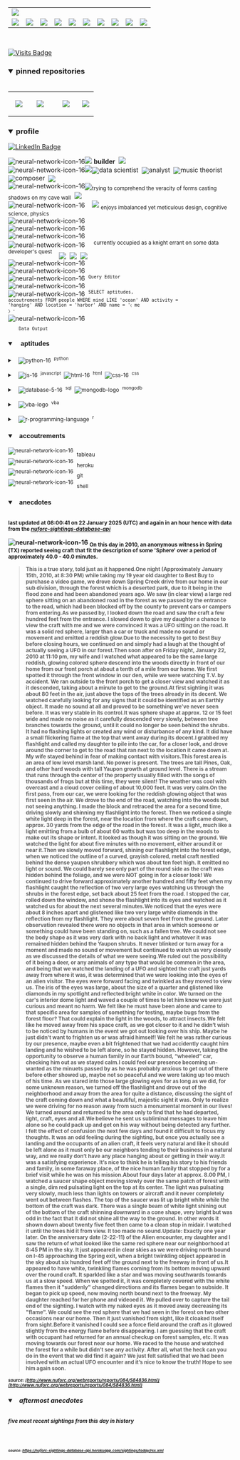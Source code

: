 <!-- ### banner -->

<table align="center" border="0" cellspacing="0" cellpadding="0">
  <tr>
    <td colspan="10">
      <a href="https://wallpaperaccess.com/black-digital"> 
        <img src="./images/quantized_relief_adjusted_with_sfmono.png" href="https://wallpaperaccess.com/black-digital"/>
      <a>
    </td>
  </tr>
  <tr>
    <td align="center">
      <a href="https://www.python.org/">
        <img src="./images/languages_icons/python-16.png"/>
        </a>
    </td>
    <td align="center">
      <a href="https://developer.mozilla.org/en-US/docs/Web/JavaScript">
        <img src="./images/languages_icons/js-16.png"/>
      </a>
    </td>
    <td align="center">
      <a href="https://developer.mozilla.org/en-US/docs/Web/CSS">
        <img src="./images/languages_icons/css-16.png"/>
      </a>
    </td>
    <td align="center">
      <a href="https://developer.mozilla.org/en-US/docs/Web/HTML">
        <img src="./images/languages_icons/html-16.png"/>
      </a>
    </td>
    <td align="center">
      <a href="https://www.tableau.com/">
        <img src="./images/languages_icons/tableau-logo.png"/>
      </a>
    </td>
    <td align="center">
      <a href="https://www.zsh.org/">
        <img src="./images/languages_icons/terminal-icon-16.png"/>
      </a>
    </td>
    <td align="center">
      <a href="https://docs.microsoft.com/en-us/office/vba">
        <img src="./images/languages_icons/vba-logo.png"/>
      </a>
    </td>
    <td align="center">
      <a href="https://www.postgresql.org/">
        <img src="./images/languages_icons/database-5-16.png"/>
      </a>
    </td>
    <td align="center">
      <a href="https://www.mongodb.com/">
        <img src="./images/languages_icons/mongodb-logo.png"/>
      </a>
    </td>
    <td align="center">
      <a href="https://www.r-project.org/">
        <img src="./images/languages_icons/r-programming-language.png"/>
      </a>
    </td>
  </tr>
</table>
  
<!-- ### statistics -->

<!-- <h3><details open>
  <summary>statistics</summary><br>

<table align="center" border="0" cellspacing="0" cellpadding="0" width="100%">
  <tr>
    <td>
      <a href="https://github.com/justineichelberger" style="padding-left: 20%;">
        <img align="center" style="margin:0.5rem;" src="https://github-readme-stats.vercel.app/api?username=justineichelberger&show_icons=true&line_height=20&count_private=true&title_color=C0C0C0&text_color=C0C0C0&icon_color=C0C0C0&bg_color=0D1117" alt="Justin's GitHub Stats" />
      </a>&nbsp;
    </td>
    <td>&nbsp;
      <a href="https://github.com/justineichelberger" style="padding-left: 10%;">
        <img align="center" style="margin:0.5rem" src="https://github-readme-stats.vercel.app/api/top-langs/?username=justineichelberger&hide=css, Jupyter Notebook, procfile&title_color=C0C0C0&text_color=C0C0C0&icon_color=C0C0C0&bg_color=0D1117" />
      </a>
    </td>
    <td  align="right" style="color: lightgray; display: inline-block; justify-content: right; padding-top: 90px;"> 
      <img src="https://metrics.lecoq.io/justineichelberger?template=classic&isocalendar=1&base=header%2C%20activity%2C%20community%2C%20repositories%2C%20metadata&base.indepth=false&base.hireable=false&base.skip=false&isocalendar=false&isocalendar.duration=full-year&config.timezone=America%2FDenver" />
    </td>
  </tr>
</table>

</details>
</h3> -->

<br>
  
[![Visits Badge](https://badges.pufler.dev/visits/justineichelberger/justineichelberger)](https://badges.pufler.dev)   
  
<!-- ### pinned repositories -->
  
<h3><details open>
<summary>pinned repositories</summary>
<br>

<table border="0" cellspacing="0" cellpadding="0">
  <tr>
    <td>
      <a href="https://github.com/justineichelberger/justineichelberger">
        <img align="center" style="margin:1.0rem 0.5rem;" src="https://github-readme-stats.vercel.app/api/pin/?username=justineichelberger&repo=justineichelberger&title_color=C0C0C0&text_color=C0C0C0&icon_color=C0C0C0&bg_color=0D1117" />
      </a>
    </td>
    <td>
      <a href="https://github.com/justineichelberger/nuforc-sightings-database-api">
        <img align="center" style="margin:1.0rem 0.5rem;" src="https://github-readme-stats.vercel.app/api/pin/?username=justineichelberger&repo=nuforc-sightings-database-api&title_color=C0C0C0&text_color=C0C0C0&icon_color=C0C0C0&bg_color=0D1117" />
      </a>
    </td>
    <td>
      <a href="https://github.com/justineichelberger/BureauOfLaborStatistics-InteractiveChoroplethMap">
        <img align="center" style="margin:1rem 0.5rem; padding-left:32%;" src="https://github-readme-stats.vercel.app/api/pin/?username=justineichelberger&repo=bureau-of-labor-statistics--interactive-choropleth-map&title_color=C0C0C0&text_color=C0C0C0&icon_color=C0C0C0&bg_color=0D1117" />
      </a>
    </td>
    <td>
      <a href="https://github.com/justineichelberger/USGSEarthquakesThisWeek">
        <img align="center" style="margin:1rem 0.5rem; padding-left:18%;" src="https://github-readme-stats.vercel.app/api/pin/?username=justineichelberger&repo=usgs-earthquakes-this-week&title_color=C0C0C0&text_color=C0C0C0&icon_color=C0C0C0&bg_color=0D1117" />
      </a>
    </td>
  </tr>
</table>
</details></h3>

<!-- ### profile -->

<h3><details open>
<summary>profile</summary> 
</details></h3>
  
[![LinkedIn Badge](https://img.shields.io/badge/LinkedIn-Profile-informational?style=flat&logo=linkedin&logoColor=white&color=0D76A8)](https://www.linkedin.com/in/justineichelberger/)   

![neural-network-icon-16](./images/neural_network_original_greyscale_02.png "primary identifier")<img src="./images/neural_network_original_greyscale_26.png"/>&nbsp;<b><strong>builder</strong></b>&nbsp;&nbsp;<img src="./images/neural_network_original_greyscale_26.png"/>   
![neural-network-icon-16](./images/neural_network_original_greyscale_10.png "secondary identifiers")<img src="./images/neural_network_original_greyscale_26.png"/><sub><img src="./images/neural_network_original_greyscale_26.png"/></sub>data scientist&nbsp;&nbsp;<sub><img src="./images/neural_network_original_greyscale_26.png"/></sub>analyst&nbsp;&nbsp;<sub><img src="./images/neural_network_original_greyscale_26.png"/></sub>music theorist&nbsp;&nbsp;<sub><img src="./images/neural_network_original_greyscale_26.png"/></sub>composer&nbsp;&nbsp;<sub><img src="./images/neural_network_original_greyscale_26.png"/></sub>   
![neural-network-icon-16](./images/neural_network_original_greyscale_04.png "plato's 'allegory of the cave'")<sub><img src="./images/neural_network_original_greyscale_26.png"/></sub><sub>trying to comprehend the veracity of forms casting shadows on my cave wall</sub>&nbsp;&nbsp;<sub><img src="./images/neural_network_original_greyscale_26.png"/></sub>   
![neural-network-icon-16](./images/neural_network_original_greyscale_11.png "pleasures")&nbsp;&nbsp;&nbsp;&nbsp;<img src="./images/neural_network_original_greyscale_26.png"/>&nbsp;<sub>enjoys imbalanced yet meticulous design, cognitive science, physics</sub>   
![neural-network-icon-16](./images/neural_network_original_greyscale_06.png "space") &nbsp;   
![neural-network-icon-16](./images/neural_network_original_greyscale_07.png "space") &nbsp;   
![neural-network-icon-16](./images/neural_network_original_greyscale_09.png "space") &nbsp;   
![neural-network-icon-16](./images/neural_network_original_greyscale_17.png "pursuit") &nbsp;&nbsp;&nbsp;&nbsp;<sup>currently occupied as a knight errant on some data developer's quest</sup>&nbsp;&nbsp;&nbsp;&nbsp;<sub><sub><img src="./images/neural_network_original_greyscale_26.png"/></sub></sub>&nbsp;&nbsp;<sub><sub><img src="./images/neural_network_original_greyscale_26.png"/></sub></sub>&nbsp;&nbsp;<sub><sub><img src="./images/neural_network_original_greyscale_26.png"/></sub></sub>   
![neural-network-icon-16](./images/neural_network_original_greyscale_15.png "space") &nbsp;   
![neural-network-icon-16](./images/neural_network_original_greyscale_12.png "space") &nbsp;   
![neural-network-icon-16](./images/neural_network_original_greyscale_22.png "pgAdmin[tools[query tool]]") &nbsp;<sup><code>Query Editor</code></sup>   
![neural-network-icon-16](./images/neural_network_original_greyscale_13.png) &nbsp;   
![neural-network-icon-16](./images/neural_network_original_greyscale_25.png "SQL query to find one of Frank Black's 'Ten [Percenters]' from his eponymous album 'Frank Black' released some time in between unixtimestamp(731574000) and unixtimestamp(731660399)") &nbsp;<sup><code>SELECT aptitudes, accoutrements FROM people WHERE mind LIKE 'ocean' AND activity = 'hanging' AND location = 'harbor' AND name = '&#9001; me &#x3009;'</code></sup>   
![neural-network-icon-16](./images/neural_network_original_greyscale_24.png)   
&nbsp;&nbsp;&nbsp;&nbsp;&nbsp;&nbsp;<sub><code>Data Output</code></sub>   

<!-- ### skills -->

<h4><details open>
<summary>&nbsp;&nbsp;&nbsp;&nbsp;aptitudes</summary>
</details></h4>

<!-- python -->

<sup><details><summary style="font-size: 12px;">&nbsp;&nbsp;
![python-16](./images/languages_icons/python-16.png "language[libraries]")&nbsp;&nbsp;<sup>python</sup></summary>

<a><sup>[</sup>&nbsp;&nbsp;&nbsp;&nbsp;
<sub><img src="./images/neural_network_original_greyscale_26.png"/></sub>&nbsp;&nbsp;<sup>beautifulsoup</sup>&nbsp;&nbsp;&nbsp;&nbsp;<sub><img src="./images/neural_network_original_greyscale_26.png"/></sub>&nbsp;&nbsp;<sup>flask</sup>&nbsp;&nbsp;&nbsp;&nbsp;<sub><img src="./images/neural_network_original_greyscale_26.png"/></sub>&nbsp;&nbsp;<sup>jinja</sup>&nbsp;&nbsp;&nbsp;&nbsp;
<sub><img src="./images/neural_network_original_greyscale_26.png"/></sub>&nbsp;&nbsp;<sup>keras</sup>&nbsp;&nbsp;&nbsp;&nbsp;<sub><img src="./images/neural_network_original_greyscale_26.png"/></sub>&nbsp;&nbsp;<sup>matplotlib</sup>&nbsp;&nbsp;&nbsp;&nbsp;<sub><img src="./images/neural_network_original_greyscale_26.png"/></sub>&nbsp;&nbsp;<sup>numpy</sup>&nbsp;&nbsp;&nbsp;&nbsp;<sub><img src="./images/neural_network_original_greyscale_26.png"/></sub>&nbsp;&nbsp;<sup>pandas</sup>&nbsp;&nbsp;&nbsp;&nbsp;<sub><img src="./images/neural_network_original_greyscale_26.png"/></sub>&nbsp;&nbsp;<sup>requests</sup>&nbsp;&nbsp;&nbsp;&nbsp;<sub><img src="./images/neural_network_original_greyscale_26.png"/></sub>&nbsp;&nbsp;<sup>tensorflow</sup>&nbsp;&nbsp;&nbsp;&nbsp;<sub><img src="./images/neural_network_original_greyscale_26.png"/></sub>&nbsp;&nbsp;<sup>]</sup></a></details></sup>

<!-- js, html(xml), css -->

<sup><details><summary style="font-size: 12px;">&nbsp;&nbsp;
![js-16](./images/languages_icons/js-16.png "language[libraries]")&nbsp;&nbsp;<sup>javascript</sup>&nbsp;&nbsp;![html-16](./images/languages_icons/html-16.png "language[language/[other markup languages]]")&nbsp;&nbsp;<sup>html</sup>&nbsp;&nbsp;![css-16](./images/languages_icons/css-16.png "language[libraries]")&nbsp;&nbsp;<sup>css</sup></summary>

<a><sup>[</sup>&nbsp;&nbsp;&nbsp;&nbsp;
<sub><img src="./images/neural_network_original_greyscale_26.png"/></sub>&nbsp;&nbsp;<sup>d3</sup>&nbsp;&nbsp;&nbsp;&nbsp;<sub><img src="./images/neural_network_original_greyscale_26.png"/></sub>&nbsp;&nbsp;<sup>leaflet</sup>&nbsp;&nbsp;&nbsp;&nbsp;&nbsp;<sub><img src="./images/neural_network_original_greyscale_26.png"/></sub>&nbsp;&nbsp;<sup>plotly</sup>&nbsp;&nbsp;&nbsp;&nbsp;<sub><img src="./images/neural_network_original_greyscale_26.png"/></sub>&nbsp;&nbsp;<sup>]</sup><sup>[</sup>&nbsp;&nbsp;
<sub><img src="./images/neural_network_original_greyscale_26.png"/></sub>&nbsp;&nbsp;<sup>html</sup>&nbsp;&nbsp;&nbsp;&nbsp;
<sub><img src="./images/neural_network_original_greyscale_26.png"/></sub>&nbsp;&nbsp;<sup>[</sup>&nbsp;&nbsp;&nbsp;&nbsp;
<sub><img src="./images/neural_network_original_greyscale_26.png"/></sub>&nbsp;&nbsp;<sup>xml</sup>&nbsp;&nbsp;&nbsp;&nbsp;
<sub><img src="./images/neural_network_original_greyscale_26.png"/></sub>&nbsp;&nbsp;<sup>]</sup>&nbsp;&nbsp;&nbsp;&nbsp;<sub><img src="./images/neural_network_original_greyscale_26.png"/></sub>&nbsp;&nbsp;<sup>]</sup><sup>[</sup>&nbsp;&nbsp;&nbsp;&nbsp;
<sub><img src="./images/neural_network_original_greyscale_26.png"/></sub>&nbsp;&nbsp;<sup>bootstrap</sup>&nbsp;&nbsp;&nbsp;&nbsp;<sub><img src="./images/neural_network_original_greyscale_26.png"/></sub>&nbsp;&nbsp;<sup>]</sup></a></details></sup>

<!-- databases -->

<sup><details><summary style="font-size: 12px;">&nbsp;&nbsp;
![database-5-16](./images/languages_icons/database-5-16.png "language[dialects/apis]")&nbsp;&nbsp;<sup>sql</sup>&nbsp;&nbsp;![mongodb-logo](./images/languages_icons/mongodb-logo.png "language[apis]")&nbsp;&nbsp;<sup>mongodb</sup></summary>

<a><sup>[</sup>&nbsp;&nbsp;&nbsp;&nbsp;
<sub><img src="./images/neural_network_original_greyscale_26.png"/></sub>&nbsp;&nbsp;<sup>postgres</sup>&nbsp;&nbsp;&nbsp;&nbsp;<sub><img src="./images/neural_network_original_greyscale_26.png"/></sub>&nbsp;&nbsp;<sup>psycopg</sup>&nbsp;&nbsp;&nbsp;&nbsp;<sub><img src="./images/neural_network_original_greyscale_26.png"/></sub>&nbsp;&nbsp;<sup>sqlalchemy</sup>&nbsp;&nbsp;&nbsp;&nbsp;<sub><img src="./images/neural_network_original_greyscale_26.png"/></sub>&nbsp;&nbsp;<sup>sqlite</sup>&nbsp;&nbsp;&nbsp;&nbsp;<sub><img src="./images/neural_network_original_greyscale_26.png"/></sub>&nbsp;&nbsp;<sup>]</sup><sup>[</sup>&nbsp;&nbsp;&nbsp;&nbsp;
<sub><img src="./images/neural_network_original_greyscale_26.png"/></sub>&nbsp;&nbsp;<sup>pymongo</sup>&nbsp;&nbsp;&nbsp;&nbsp;<sub><img src="./images/neural_network_original_greyscale_26.png"/></sub>&nbsp;&nbsp;<sup>]</sup></a></details></sup>

<!-- visual basic for applications -->

<sup><details><summary style="font-size: 12px;">&nbsp;&nbsp;
  ![vba-logo](./images/languages_icons/vba-logo.png "language[application]")&nbsp;&nbsp;<sup>vba</sup></summary>

<a><sup>[</sup>&nbsp;&nbsp;&nbsp;&nbsp;
<sub><img src="./images/neural_network_original_greyscale_26.png"/></sub>&nbsp;&nbsp;<sup>excel</sup>&nbsp;&nbsp;&nbsp;&nbsp;<sub><img src="./images/neural_network_original_greyscale_26.png"/></sub>&nbsp;&nbsp;<sup>]</sup></a></details></sup>

<!-- r -->

<sup><details><summary style="font-size: 12px;">&nbsp;&nbsp;
![r-programming-language](./images/languages_icons/r-programming-language.png "language[language]")&nbsp;&nbsp;<sup>r</sup></summary></details></sup>

<!-- ### tools -->

<h4><details open>
<summary>&nbsp;&nbsp;&nbsp;accoutrements</summary>
</details></h4>

<sup>![neural-network-icon-16](./images/neural_network_original_greyscale_26.png "application")</sup>&nbsp;&nbsp;<sub>tableau</sub><br>
<sup>![neural-network-icon-16](./images/neural_network_original_greyscale_26.png "cloud platform")</sup>&nbsp;&nbsp;<sub>heroku</sub><br>
<sup>![neural-network-icon-16](./images/neural_network_original_greyscale_26.png "version control")</sup>&nbsp;&nbsp;<sub>git</sub><br>
<sup>![neural-network-icon-16](./images/neural_network_original_greyscale_26.png "interface")</sup>&nbsp;&nbsp;<sub>shell</sub>

<!-- ### auto-refreshed anecdotes -->

<h4><details open>
<summary>&nbsp;&nbsp;&nbsp;anecdotes</summary><br>

<sub>last updated at 08:00:41 on 22 January 2025 (UTC) and again in an hour hence with data from the <i><a href="https://nuforc-sightings-database-api.herokuapp.com/">nuforc-sightings-database-api</a></i></sub><br>

![neural-network-icon-16](./images/hud_cursor_01.gif "feature") <sub>On this day in 2010, an anonymous witness in Spring (TX) reported seeing craft that fit the description of some 'Sphere' over a period of approximately 40.0 - 40.0 minutes.</sub><blockquote><sub>This is a true story, told just as it happened.One night (Approximately January 15th, 2010, at 8:30 PM) while taking my 19 year old daughter to Best Buy to purchase a video game, we drove down Spring Creek drive from our home in our sub division, through the forest which is a deserted park, due to it being in the flood zone and had been abandoned years ago. We saw (in clear view) a large red sphere sitting on an abandoned road in the forest as we passed by the entrance to the road, which had been blocked off by the county to prevent cars or campers from entering.As we passed by, I looked down the road and saw the craft a few hundred feet from the entrance. I slowed down to give my daughter a chance to view the craft with me and we were convinced it was a UFO sitting on the road. It was a solid red sphere, larger than a car or truck and made no sound or movement and emitted a reddish glow.Due to the necessity to get to Best Buy before closing hours, we continued on and simply had a laugh at the thought of actually seeing a UFO in our forest.Then soon after on Friday night, January 22, 2010 at 11:10 pm, my wife and I watched what appeared to be the same large reddish, glowing colored sphere descend into the woods directly in front of our home from our front porch at about a tenth of a mile from our home. We first spotted it through the front window in our den, while we were watching T.V. by accident. We ran outside to the front porch to get a closer view and watched it as it descended, taking about a minute to get to the ground.At first sighting it was about 80 feet in the air, just above the tops of the trees already in its decent. We watched carefully looking for any signs that it could be identified as an Earthly object. It made no sound at all and proved to be something we’ve never seen before. It was very stable in its control.It was sphere shape at approx. 12 or 15 feet wide and made no noise as it carefully descended very slowly, between tree branches towards the ground, until it could no longer be seen behind the shrubs. It had no flashing lights or created any wind or disturbance of any kind. It did have a small flickering flame at the top that went away during its decent.I grabbed my flashlight and called my daughter to pile into the car, for a closer look, and drove around the corner to get to the road that ran next to the location it came down at. My wife stayed behind in fear of making contact with visitors.This forest area is an area of low level marsh land. No power is present. The trees are tall Pines, Oak, and other hard woods with tall Yaupon growth at ground level. There is a stream that runs through the center of the property usually filled with the songs of thousands of frogs but at this time, they were silent! The weather was cool with overcast and a cloud cover ceiling of about 10,000 feet. It was very calm.On the first pass, from our car, we were looking for the reddish glowing object that was first seen in the air. We drove to the end of the road, watching into the woods but not seeing anything. I made the block and retraced the area for a second time, driving slowly and shinning my flashlight into the forest. Then we noticed a single white light deep in the forest, near the location from where the craft came down, approx. 30 yards from the edge of the road in the forest. It was a light, much like a light emitting from a bulb of about 60 watts but was too deep in the woods to make out its shape or intent. It looked as though it was sitting on the ground. We watched the light for about five minutes with no movement, either around it or near it.Then we slowly moved forward, shining our flashlight into the forest edge, when we noticed the outline of a curved, grayish colored, metal craft nestled behind the dense yaupon shrubbery which was about ten feet high. It emitted no light or sound. We could barely see only part of the round side as the craft was hidden behind the foliage, and we were NOT going in for a closer look! We continued to drive forward approximately another hundred and fifty feet when my flashlight caught the reflection of two very large eyes watching us through the shrubs in the forest edge, set back about 25 feet from the road. I stopped the car, rolled down the window, and shone the flashlight into its eyes and watched as it watched us for about the next several minutes.We noticed that the eyes were about 8 inches apart and glistened like two very large white diamonds in the reflection from my flashlight. They were about seven feet from the ground. Later observation revealed there were no objects in that area in which someone or something could have been standing on, such as a fallen tree. We could not see the body shape as it was very dark with no back light and whatever it was remained hidden behind the Yaupon shrubs. It never blinked or turn away for a moment and made no sound or movement but continued to watch us very closely as we discussed the details of what we were seeing.We ruled out the possibility of it being a deer, or any animals of any type that would be common in the area, and being that we watched the landing of a UFO and sighted the craft just yards away from where it was, it was determined that we were looking into the eyes of an alien visitor. The eyes were forward facing and twinkled as they moved to view us. The iris of the eyes was large, about the size of a quarter and glistened like diamonds in my spotlight and reflected bright white in color. We turned on the car's interior dome light and waved a couple of times to let him know we were just curious and meant no harm. We felt like he must have been alone and came to that specific area for samples of something for testing, maybe bugs from the forest floor? That could explain the light in the woods, to attract insects.We felt like he moved away from his space craft, as we got closer to it and he didn’t wish to be noticed by humans in the event we got out looking over his ship. Maybe he just didn’t want to frighten us or was afraid himself! We felt he was rather curious by our presence, maybe even a bit frightened that we had accidently caught him landing and he wished to be left alone, so he stayed hidden. However, taking the opportunity to observe a human family in our Earth bound, “wheeled” car, checking him out as we stayed calm.I could feel our presence becoming un-wanted as the minuets passed by as he was probably anxious to get out of there before other showed up, maybe not so peaceful and we were taking up too much of his time. As we stared into those large glowing eyes for as long as we did, for some unknown reason, we turned off the flashlight and drove out of the neighborhood and away from the area for quite a distance, discussing the sight of the craft coming down and what a beautiful, majestic sight it was. Only to realize we were driving for no reason away from such a monumental moment in our lives! We turned around and returned to the area only to find that he had departed, light, craft, eyes and all.We believe he sent us subliminal messages to leave him alone so he could pack up and get on his way without being detected any further. I felt the effect of confusion the next few days and found it difficult to focus my thoughts. It was an odd feeling during the sighting, but once you actually see a landing and the occupants of an alien craft, it feels very natural and like it should be left alone as it must only be our neighbors tending to their business in a natural way, and we really don’t have any place hanging about or getting in their way.It was a satisfying experience. It’s nice to think he is telling his story to his friends and family, in some faraway place, of the nice human family that stopped by for a brief visit while he was on his mission.About four days later at approx. 8.00 PM, I watched a saucer shape object moving slowly over the same patch of forest with a single, dim red pulsating light on the top at its center. The light was pulsating very slowly, much less than lights on towers or aircraft and it never completely went out between flashes. The top of the saucer was lit up bright white while the bottom of the craft was dark. There was a single beam of white light shining out of the bottom of the craft shinning downward in a cone shape, very bright but was odd in the fact that it did not shine all the way to the ground. In other words it shown down about twenty five feet then came to a clean stop in midair. I watched it until the trees hid it from view. It too made no sound.Update: Exactly one year later. On the anniversary date (2-22-11) of the Alien encounter, my daughter and I saw the return of what looked like the same red sphere near our neighborhood at 8:45 PM in the sky. It just appeared in clear skies as we were driving north bound on I-45 approaching the Spring exit, when a bright twinkling object appeared in the sky about six hundred feet off the ground next to the freeway in front of us.It appeared to have white, twinkling flames coming from its bottom moving upward over the round craft. It sparkled like a star and was moving southwards towards us at a slow speed. When we spotted it, it was completely covered with the white flames then it "suddenly" changed directions and its flames began to subside. It began to pick up speed, now moving north bound next to the freeway. My daughter reached for her phone and videoed it. We pulled over to capture the tail end of the sighting. I watch with my naked eyes as it moved away decreasing its "flame".  We could see the red sphere that we had seen in the forest on two other occasions near our home. Then it just vanished from sight, like it cloaked itself from sight.Before it vanished I could see a force field around the craft as it glowed slightly from the energy flame before disappearing. I am guessing that the craft with occupant had returned for an annual checkup on forest samples, etc. It was moving towards our forest near our home. We raced to the house and watched the forest for a while but didn’t see any activity. After all, what the heck can you do in the event that we did find it again? We just felt satisfied that we had been involved with an actual UFO encounter and it’s nice to know the truth! Hope to see him again soon.</sub></blockquote><sub><sub><i>source: [http://www.nuforc.org/webreports/reports/084/S84836.html](http://www.nuforc.org/webreports/reports/084/S84836.html)</i></sub></sub></sub><br>
<h5><details open>
<summary>&nbsp;&nbsp;&nbsp;aftermost anecdotes</summary><br>

<sub>five most recent sightings from this day in history</sub><br>
  
<sub>
<!-- BLOG-POST-LIST:START -->

<!-- BLOG-POST-LIST:END -->
</sub><br><br>

<sub><sub><i>source: <a href=https://nuforc-sightings-database-api.herokuapp.com/sightings/today/rss.xml>https://nuforc-sightings-database-api.herokuapp.com/sightings/today/rss.xml</a></i></sub></sub>
</details><h5></details>
